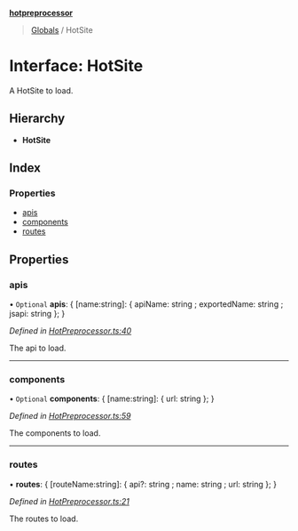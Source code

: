 **[hotpreprocessor](../README.md)**

> [Globals](../globals.md) / HotSite

# Interface: HotSite

A HotSite to load.

## Hierarchy

* **HotSite**

## Index

### Properties

* [apis](hotsite.md#apis)
* [components](hotsite.md#components)
* [routes](hotsite.md#routes)

## Properties

### apis

• `Optional` **apis**: { [name:string]: { apiName: string ; exportedName: string ; jsapi: string  };  }

*Defined in [HotPreprocessor.ts:40](https://github.com/OurFreeLight/HotPreprocessor/blob/5d07e7d/src/HotPreprocessor.ts#L40)*

The api to load.

___

### components

• `Optional` **components**: { [name:string]: { url: string  };  }

*Defined in [HotPreprocessor.ts:59](https://github.com/OurFreeLight/HotPreprocessor/blob/5d07e7d/src/HotPreprocessor.ts#L59)*

The components to load.

___

### routes

•  **routes**: { [routeName:string]: { api?: string ; name: string ; url: string  };  }

*Defined in [HotPreprocessor.ts:21](https://github.com/OurFreeLight/HotPreprocessor/blob/5d07e7d/src/HotPreprocessor.ts#L21)*

The routes to load.
